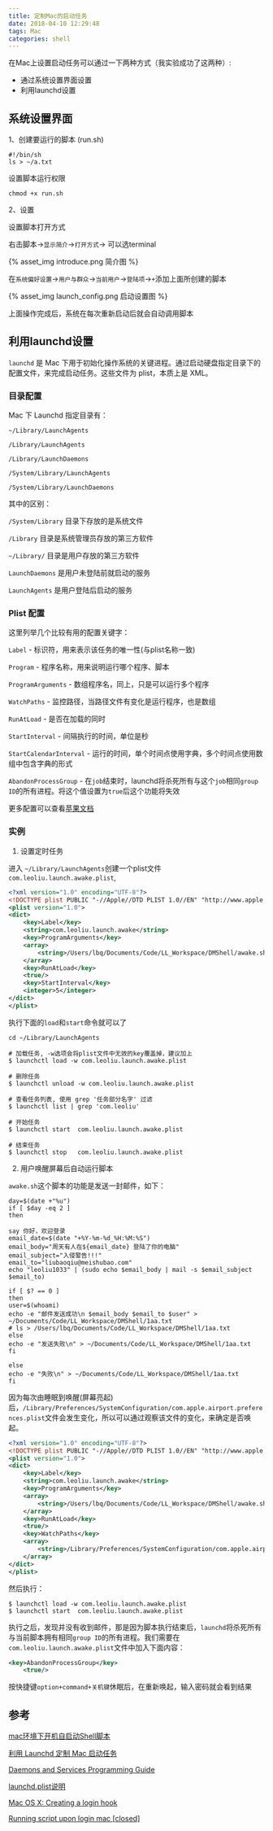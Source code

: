 ```yaml
---
title: 定制Mac的启动任务
date: 2018-04-10 12:29:48
tags: Mac
categories: shell
---
```


在Mac上设置启动任务可以通过一下两种方式（我实验成功了这两种）:

- 通过系统设置界面设置
- 利用launchd设置

<!-- Mac下的启动服务主要有三个地方可配置： 
1，系统偏好设置->帐户->登陆项 
2，/System/Library/StartupItems 和 /Library/StartupItems/ 
3，launchd 系统初始化进程配置。  -->

## 系统设置界面

1、创建要运行的脚本 (run.sh)

```shell
#!/bin/sh
ls > ~/a.txt
```

设置脚本运行权限

```shell
chmod +x run.sh
```

2、设置

设置脚本打开方式

右击脚本->`显示简介`->`打开方式`-> 可以选terminal

{% asset_img introduce.png 简介图 %}

在`系统偏好设置`->`用户与群众`->`当前用户`->`登陆项`->`+`添加上面所创建的脚本

{% asset_img launch_config.png 启动设置图 %}

上面操作完成后，系统在每次重新启动后就会自动调用脚本

## 利用launchd设置

`launchd` 是 Mac 下用于初始化操作系统的关键进程。通过启动硬盘指定目录下的配置文件，来完成启动任务。这些文件为 plist，本质上是 XML。

### 目录配置

Mac 下 Launchd 指定目录有：

`~/Library/LaunchAgents`

`/Library/LaunchAgents`

`/Library/LaunchDaemons`

`/System/Library/LaunchAgents`

`/System/Library/LaunchDaemons`

其中的区别：

`/System/Library` 目录下存放的是系统文件

`/Library` 目录是系统管理员存放的第三方软件

`~/Library/` 目录是用户存放的第三方软件

`LaunchDaemons` 是用户未登陆前就启动的服务

`LaunchAgents` 是用户登陆后启动的服务

### Plist 配置

这里列举几个比较有用的配置关键字：

`Label` - 标识符，用来表示该任务的唯一性(与plist名称一致)

`Program` - 程序名称，用来说明运行哪个程序、脚本

`ProgramArguments` - 数组程序名，同上，只是可以运行多个程序

`WatchPaths` - 监控路径，当路径文件有变化是运行程序，也是数组

`RunAtLoad` - 是否在加载的同时

`StartInterval` - 间隔执行的时间，单位是秒

`StartCalendarInterval` - 运行的时间，单个时间点使用字典，多个时间点使用数组中包含字典的形式

`AbandonProcessGroup` - 在`job`结束时，launchd将杀死所有与这个`job`相同`group ID`的所有进程。将这个值设置为`true`后这个功能将失效

更多配置可以查看[苹果文档](https://developer.apple.com/legacy/library/documentation/Darwin/Reference/ManPages/man5/launchd.plist.5.html#//apple_ref/doc/man/5/launchd.plist)

### 实例

1. 设置定时任务

进入 `~/Library/LaunchAgents`创建一个plist文件`com.leoliu.launch.awake.plist`,

```xml
<?xml version="1.0" encoding="UTF-8"?>
<!DOCTYPE plist PUBLIC "-//Apple//DTD PLIST 1.0//EN" "http://www.apple.com/DTDs/PropertyList-1.0.dtd">
<plist version="1.0">
<dict>
	<key>Label</key>
	<string>com.leoliu.launch.awake</string>
	<key>ProgramArguments</key>
	<array>
		<string>/Users/lbq/Documents/Code/LL_Workspace/DMShell/awake.sh</string>
	</array>
	<key>RunAtLoad</key>
	<true/>
	<key>StartInterval</key>
	<integer>5</integer>
</dict>
</plist>
```

执行下面的`load`和`start`命令就可以了

```shell
cd ~/Library/LaunchAgents

# 加载任务, -w选项会将plist文件中无效的key覆盖掉，建议加上
$ launchctl load -w com.leoliu.launch.awake.plist

# 删除任务
$ launchctl unload -w com.leoliu.launch.awake.plist

# 查看任务列表, 使用 grep '任务部分名字' 过滤
$ launchctl list | grep 'com.leoliu'

# 开始任务
$ launchctl start  com.leoliu.launch.awake.plist

# 结束任务
$ launchctl stop   com.leoliu.launch.awake.plist
```

2. 用户唤醒屏幕后自动运行脚本

`awake.sh`这个脚本的功能是发送一封邮件，如下：

```shell
day=$(date +"%u")
if [ $day -eq 2 ]
then

say 你好，欢迎登录
email_date=$(date "+%Y-%m-%d_%H:%M:%S")  
email_body="周天有人在${email_date} 登陆了你的电脑"
email_subject="入侵警告!!!"
email_to="liubaoqiu@meishubao.com"
echo "leoliu1033" | (sudo echo $email_body | mail -s $email_subject $email_to) 

if [ $? == 0 ]
then 
user=$(whoami)
echo -e "邮件发送成功\n $email_body $email_to $user" > ~/Documents/Code/LL_Workspace/DMShell/1aa.txt
# ls > /Users/lbq/Documents/Code/LL_Workspace/DMShell/1aa.txt
else 
echo -e "发送失败\n" > ~/Documents/Code/LL_Workspace/DMShell/1aa.txt
fi

else 
echo -e "失败\n" > ~/Documents/Code/LL_Workspace/DMShell/1aa.txt
fi
```

因为每次由睡眠到唤醒(屏幕亮起)后，`/Library/Preferences/SystemConfiguration/com.apple.airport.preferences.plist`文件会发生变化，所以可以通过观察该文件的变化，来确定是否唤起。

```xml
<?xml version="1.0" encoding="UTF-8"?>
<!DOCTYPE plist PUBLIC "-//Apple//DTD PLIST 1.0//EN" "http://www.apple.com/DTDs/PropertyList-1.0.dtd">
<plist version="1.0">
<dict>
	<key>Label</key>
	<string>com.leoliu.launch.awake</string>
	<key>ProgramArguments</key>
	<array>
		<string>/Users/lbq/Documents/Code/LL_Workspace/DMShell/awake.sh</string>
	</array>
	<key>RunAtLoad</key>
	<true/>
	<key>WatchPaths</key>
	<array>
		<string>/Library/Preferences/SystemConfiguration/com.apple.airport.preferences.plist</string>
	</array>
</dict>
</plist>
```

然后执行：

```shell
$ launchctl load -w com.leoliu.launch.awake.plist
$ launchctl start  com.leoliu.launch.awake.plist
```

执行之后，发现并没有收到邮件，那是因为脚本执行结束后，`launchd`将杀死所有与当前脚本拥有相同`group ID`的所有进程。我们需要在`com.leoliu.launch.awake.plist`文件中加入下面内容：

```xml
<key>AbandonProcessGroup</key>
	<true/>
```

按快捷键`option+command+关机键`休眠后，在重新唤起，输入密码就会看到结果

## 参考

[mac环境下开机自启动Shell脚本](http://makaiqian.com/setting-boot/)

[利用 Launchd 定制 Mac 启动任务](https://zhuanlan.zhihu.com/p/25049770)

[Daemons and Services Programming Guide](https://developer.apple.com/library/content/documentation/MacOSX/Conceptual/BPSystemStartup/Chapters/Introduction.html#//apple_ref/doc/uid/10000172i-SW1-SW1)

[launchd.plist说明](https://developer.apple.com/legacy/library/documentation/Darwin/Reference/ManPages/man5/launchd.plist.5.html#//apple_ref/doc/man/5/launchd.plist)

[Mac OS X: Creating a login hook](https://support.apple.com/de-at/HT2420)

[Running script upon login mac [closed]](https://stackoverflow.com/questions/6442364/running-script-upon-login-mac)